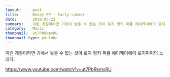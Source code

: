```yaml
---
layout:     post
title:      Rosey PP - Early summer
date:       2018-05-22
summary:    이런 계절이라면 귀에서 놓을 수 없는 것이 로지 펑키 퍼퓸 에이케이에이 로지피피의 노래다.
category:   Music
thumbnail:  ut7PbRkmvRU
thumbnail_type: youtube
---
```


이런 계절이라면 귀에서 놓을 수 없는 것이 로지 펑키 퍼퓸 에이케이에이 로지피피의 노래다.

https://www.youtube.com/watch?v=ut7PbRkmvRU
